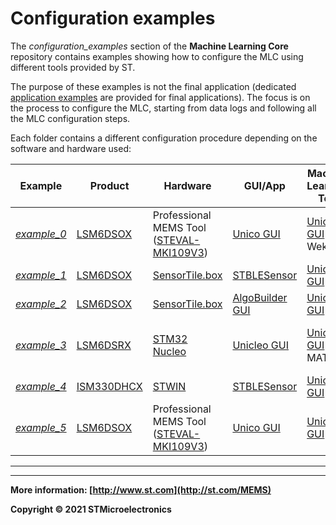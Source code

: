 # Configuration examples

The *configuration_examples* section of the **Machine Learning Core** repository contains examples showing how to configure the MLC using different tools provided by ST. 

The purpose of these examples is not the final application (dedicated [application examples](../application_examples/) are provided for final applications).  The focus is on the process to configure the MLC, starting from data logs and following all the MLC configuration steps. 

Each folder contains a different configuration procedure depending on the software and hardware used: 

| Example                                                    | Product                                                      | Hardware                                                     | GUI/App                                                      | Machine Learning Tool                                        | Use case                                                     |
| ---------------------------------------------------------- | ------------------------------------------------------------ | ------------------------------------------------------------ | ------------------------------------------------------------ | ------------------------------------------------------------ | ------------------------------------------------------------ |
| [*example_0*](./example_0_profi_unico_weka)                | [LSM6DSOX](https://www.st.com/content/st_com/en/products/mems-and-sensors/inemo-inertial-modules/lsm6dsox.html) | Professional MEMS Tool ([STEVAL-MKI109V3]( https://www.st.com/content/st_com/en/products/evaluation-tools/product-evaluation-tools/mems-motion-sensor-eval-boards/steval-mki109v3.html )) | [Unico GUI](https://www.st.com/content/st_com/en/products/embedded-software/evaluation-tool-software/unico-gui.html) | [Unico GUI](https://www.st.com/content/st_com/en/products/embedded-software/evaluation-tool-software/unico-gui.html) / Weka | Face-up / Face-down / Shaking                                |
| [*example_1*](./example_1_sensortilebox_stble_unico)       | [LSM6DSOX](https://www.st.com/content/st_com/en/products/mems-and-sensors/inemo-inertial-modules/lsm6dsox.html) | [SensorTile.box](https://www.st.com/content/st_com/en/products/evaluation-tools/product-evaluation-tools/mems-motion-sensor-eval-boards/steval-mksbox1v1.html) | [STBLESensor](https://www.st.com/content/st_com/en/products/embedded-software/wireless-connectivity-software/stblesensor.html) | [Unico GUI](https://www.st.com/content/st_com/en/products/embedded-software/evaluation-tool-software/unico-gui.html) | Yoga pose recognition                                        |
| [*example_2*](./example_2_sensortilebox_algobuilder_unico) | [LSM6DSOX](https://www.st.com/content/st_com/en/products/mems-and-sensors/inemo-inertial-modules/lsm6dsox.html) | [SensorTile.box](https://www.st.com/content/st_com/en/products/evaluation-tools/product-evaluation-tools/mems-motion-sensor-eval-boards/steval-mksbox1v1.html) | [AlgoBuilder GUI](https://www.st.com/content/st_com/en/products/embedded-software/mems-and-sensors-software/inemo-engine-software-libraries/algobuilder.html) | [Unico GUI](https://www.st.com/content/st_com/en/products/embedded-software/evaluation-tool-software/unico-gui.html) | Motion intensity                                             |
| [*example_3*](./example_3_nucleo_unicleo_matlab)           | [LSM6DSRX](https://www.st.com/en/mems-and-sensors/lsm6dsrx.html) | [STM32 Nucleo ](https://www.st.com/content/st_com/en/products/evaluation-tools/product-evaluation-tools/mcu-mpu-eval-tools/stm32-mcu-mpu-eval-tools/stm32-nucleo-boards.html) | [Unicleo GUI](https://www.st.com/content/st_com/en/products/embedded-software/evaluation-tool-software/unicleo-gui.html) | [Unico GUI](https://www.st.com/content/st_com/en/products/embedded-software/evaluation-tool-software/unico-gui.html) / MATLAB | Face-up / Face-down + Motion intensity                       |
| [*example_4*](./example_4_stwin_stble_unico)               | [ISM330DHCX](https://www.st.com/en/mems-and-sensors/ism330dhcx.html) | [STWIN](https://www.st.com/en/evaluation-tools/steval-stwinkt1b.html) | [STBLESensor](https://www.st.com/content/st_com/en/products/embedded-software/wireless-connectivity-software/stblesensor.html) | [Unico GUI](https://www.st.com/content/st_com/en/products/embedded-software/evaluation-tool-software/unico-gui.html) | Fan rack monitoring                                          |
| [*example_5*](./example_5_profi_unico)                     | [LSM6DSOX](https://www.st.com/content/st_com/en/products/mems-and-sensors/inemo-inertial-modules/lsm6dsox.html) | Professional MEMS Tool ([STEVAL-MKI109V3]( https://www.st.com/content/st_com/en/products/evaluation-tools/product-evaluation-tools/mems-motion-sensor-eval-boards/steval-mki109v3.html )) | [Unico GUI](https://www.st.com/content/st_com/en/products/embedded-software/evaluation-tool-software/unico-gui.html) | [Unico GUI](https://www.st.com/content/st_com/en/products/embedded-software/evaluation-tool-software/unico-gui.html) | External sensor data in MLC ([LIS2MDL](https://www.st.com/en/mems-and-sensors/lis2mdl.html) magnetometer) |



------



------

**More information: [http://www.st.com](http://st.com/MEMS)**

**Copyright © 2021 STMicroelectronics**